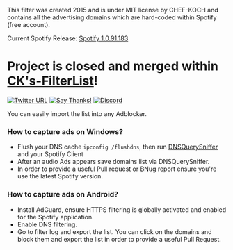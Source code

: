 This filter was created 2015 and is under MIT license by CHEF-KOCH and contains all the advertising domains which are hard-coded within Spotify (free account). <br />

Current Spotify Release: [Spotify 1.0.91.183](https://github.com/CHEF-KOCH/Spotify-Ad-free/releases/tag/1.6)

# Project is closed and merged within [CK's-FilterList](https://github.com/CHEF-KOCH/CKs-FilterList)!


[![Twitter URL](https://img.shields.io/twitter/url/https/twitter.com/fold_left.svg?style=social&label=Follow%20%40CHEF-KOCH)](https://twitter.com/CKsTechNews)
[![Say Thanks!](https://img.shields.io/badge/Say%20Thanks-!-1EAEDB.svg)](https://saythanks.io/to/CHEF-KOCH)
[![Discord](https://discordapp.com/api/guilds/418256415874875402/widget.png)](https://discord.me/CHEF-KOCH)

You can easily import the list into any Adblocker.




### How to capture ads on Windows?

* Flush your DNS cache `ipconfig /flushdns`, then run [DNSQuerySniffer](http://www.nirsoft.net/utils/dns_query_sniffer.html) and your Spotify Client
* After an audio Ads appears save domains list via DNSQuerySniffer. 
* In order to provide a useful Pull request or BNug report ensure you're use the latest Spotify version. 


### How to capture ads on Android?

* Install AdGuard, ensure HTTPS filtering is globally activated and enabled for the Spotify application. 
* Enable DNS filtering.
* Go to filter log and export the list. You can click on the domains and block them and export the list in order to provide a useful Pull Request.
